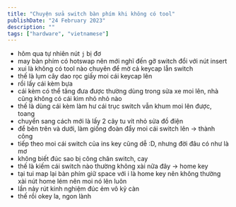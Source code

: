 ```yaml
---
title: "Chuyện sửa switch bàn phím khi không có tool"
publishDate: "24 February 2023"
description: ""
tags: ["hardware", "vietnamese"]
---
```


- hôm qua tự nhiên nút `j` bị đơ
- may bàn phím có hotswap nên mới nghĩ đến gỡ switch đổi với nút insert
- xui là không có tool nào chuyên để mờ cả keycap lẫn switch
- thế là lụm cây dao rọc giấy moi cái keycap lên
- rồi lấy cái kèm bựa
- cái kèm có thể tăng đưa được thường dùng trong sửa xe moi lên, nhà cũng không có cái kìm nhỏ nhỏ nào
- thế là dùng cái kèm làm hư cái trục switch vẫn khum moi lên được, toang
- chuyển sang cách mới là lấy 2 cây tu vít nhỏ sửa đồ điện
- để bên trên và dưới, làm giống đoàn đẩy moi cái switch lên -> thành công
- tiếp theo moi cái switch của ins key cũng dễ :D, nhưng đời đâu có như là mơ
- không biết đúc sao bị công chân switch, cay
- thế là kiếm cái switch nào thường không xài nữa đây -> home key
- tại tui map lại bàn phím giữ space với i là home key nên không thường xài nút home lém nên moi nó lên luôn
- lần nảy rút kinh nghiệm đúc ẻm vô kỷ càn
- thế rồi okey la, ngon lành

